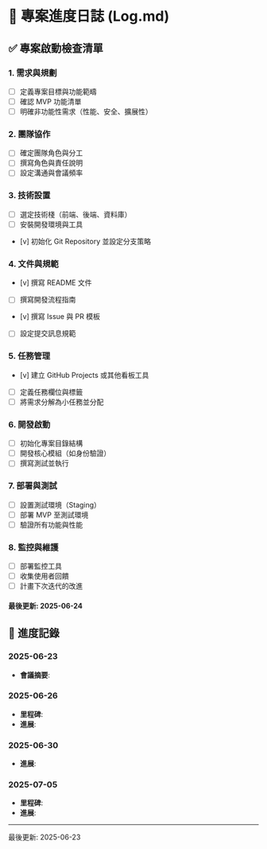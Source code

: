 # 📝 專案進度日誌 (Log.md)

## ✅ 專案啟動檢查清單

### 1. 需求與規劃

- [ ] 定義專案目標與功能範疇
- [ ] 確認 MVP 功能清單
- [ ] 明確非功能性需求（性能、安全、擴展性）

### 2. 團隊協作

- [ ] 確定團隊角色與分工
- [ ] 撰寫角色與責任說明
- [ ] 設定溝通與會議頻率

### 3. 技術設置

- [ ] 選定技術棧（前端、後端、資料庫）
- [ ] 安裝開發環境與工具
- [v] 初始化 Git Repository 並設定分支策略

### 4. 文件與規範

- [v] 撰寫 README 文件
- [ ] 撰寫開發流程指南
- [v] 撰寫 Issue 與 PR 模板
- [ ] 設定提交訊息規範

### 5. 任務管理

- [v] 建立 GitHub Projects 或其他看板工具
- [ ] 定義任務欄位與標籤
- [ ] 將需求分解為小任務並分配

### 6. 開發啟動

- [ ] 初始化專案目錄結構
- [ ] 開發核心模組（如身份驗證）
- [ ] 撰寫測試並執行

### 7. 部署與測試

- [ ] 設置測試環境（Staging）
- [ ] 部署 MVP 至測試環境
- [ ] 驗證所有功能與性能

### 8. 監控與維護

- [ ] 部署監控工具
- [ ] 收集使用者回饋
- [ ] 計畫下次迭代的改進

#### 最後更新: 2025-06-24

## 📅 進度記錄

### 2025-06-23

- **會議摘要**:

### 2025-06-26

- **里程碑**:
- **進展**:

### 2025-06-30

- **進展**:

### 2025-07-05

- **里程碑**:
- **進展**:

---

最後更新: 2025-06-23
